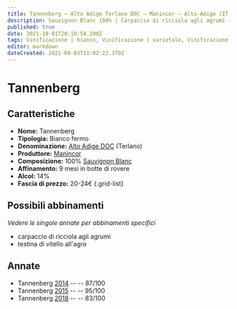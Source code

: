 ```yaml
---
title: Tannenberg – Alto Adige Terlano DOC – Manincor – Alto-Adige (IT) – 20-24€ – 2★-5★
description: Sauvignon Blanc 100% | Carpaccio di ricciola agli agrumi – Testina di vitello all'agro
published: true
date: 2021-10-01T20:10:54.290Z
tags: Vinificazione | bianco, Vinificazione | varietale, Vinificazione | fermo, Valutazioni | 5 stelle, Regione | Alto-Adige (IT), sauvignon blanc, carpaccio di ricciola agli agrumi, Alimento | vitello, Alimento-dettagli | testa, Aromatizzazione | all'agro, Prezzi | 20-24€
editor: markdown
dateCreated: 2021-09-03T21:02:22.379Z
---
```


# Tannenberg

## Caratteristiche
- **Nome:** Tannenberg
- **Tipologia:** Bianco fermo 
- **Denominazione:** [Alto Adige DOC](/denominazioni/Italia/Alto-Adige/DOC/Alto-Adige) (Terlano)
- **Produttore:** [Manincor](/produttori/Italia/Alto-Adige/Manincor) 
- **Composizione:** 100% [Sauvignon Blanc](/vitigni/Francia/bacca-bianca/sauvignon-blanc)
- **Affinamento:** 9 mesi in botte di rovere
- **Alcol:** 14%
- **Fascia di prezzo:** 20-24€
{.grid-list}




## Possibili abbinamenti
*Vedere le singole annate per abbinamenti specifici*

- carpaccio di ricciola agli agrumi
- testina di vitello all'agro

## Annate
- Tannenberg [2014](/vini/Italia/Alto-Adige/Manincor/Tannenberg/2014) -- <span class="star-3"></span> -- 87/100
- Tannenberg [2015](/vini/Italia/Alto-Adige/Manincor/Tannenberg/2015) -- <span class="star-5"></span> -- 95/100 
- Tannenberg [2018](/vini/Italia/Alto-Adige/Manincor/Tannenberg/2018) -- <span class="star-2"></span> -- 83/100 
 